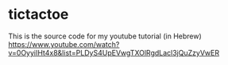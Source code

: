 # tictactoe
This is the source code for my youtube tutorial (in Hebrew)  
https://www.youtube.com/watch?v=0OyyiIHt4x8&list=PLDyS4UpEVwgTXOlRgdLacl3jQuZzyVwER
